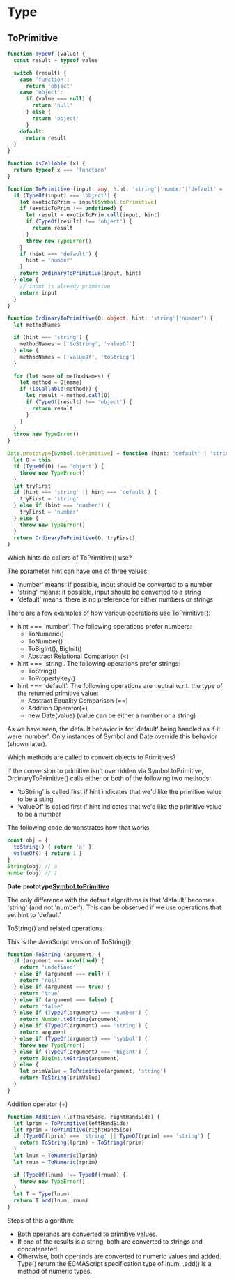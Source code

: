 # Type

## ToPrimitive

```ts
function TypeOf (value) {
  const result = typeof value

  switch (result) {
    case 'function':
      return 'object'
    case 'object':
      if (value === null) {
        return 'null'
      } else {
        return 'object'
      }
    default:
      return result
  }
}

function isCallable (x) {
  return typeof x === 'function'
}

function ToPrimitive (input: any, hint: 'string'|'number'|'default' = 'default') {
  if (TypeOf(input) === 'object') {
    let exoticToPrim = input[Symbol.toPrimitive]
    if (exoticToPrim !== undefined) {
      let result = exoticToPrim.call(input, hint)
      if (TypeOf(result) !== 'object') {
        return result
      }
      throw new TypeError()
    }
    if (hint === 'default') {
      hint = 'number'
    }
    return OrdinaryToPrimitive(input, hint)
  } else {
    // input is already primitive
    return input
  }
}

function OrdinaryToPrimitive(O: object, hint: 'string'|'number') {
  let methodNames

  if (hint === 'string') {
    methodNames = ['toString', 'valueOf']
  } else {
    methodNames = ['valueOf', 'toString']
  }

  for (let name of methodNames) {
    let method = O[name]
    if (isCallable(method)) {
      let result = method.call(O)
      if (TypeOf(result) !== 'object') {
        return result
      }
    }
  }
  throw new TypeError()
}

Date.prototype[Symbol.toPrimitive] = function (hint: 'default' | 'string' | 'number') {
  let O = this
  if (TypeOf(O) !== 'object') {
    throw new TypeError()
  }
  let tryFirst
  if (hint === 'string' || hint === 'default') {
    tryFirst = 'string'
  } else if (hint === 'number') {
    tryFirst = 'number'
  } else {
    throw new TypeError()
  }
  return OrdinaryToPrimitive(O, tryFirst)
}
```

Which hints do callers of ToPrimitive() use?

The parameter hint can have one of three values:

* 'number' means: if possible, input should be converted to a number
* 'string' means: if possible, input should be converted to a string
* 'default' means: there is no preference for either numbers or strings

There are a few examples of how various operations use ToPrimitive():

* hint === 'number'. The following operations prefer numbers:
  * ToNumeric()
  * ToNumber()
  * ToBigInt(), BigInit()
  * Abstract Relational Comparison (<)
* hint === 'string'. The following operations prefer strings:
  * ToString()
  * ToPropertyKey()
* hint === 'default'. The following operations are neutral w.r.t. the type of the returned primitive value:
  * Abstract Equality Comparison (==)
  * Addition Operator(+)
  * new Date(value) (value can be either a number or a string)

As we have seen, the default behavior is for 'default' being handled as if it were 'number'. Only instances of Symbol and Date override this behavior (shown later).

Which methods are called to convert objects to Primitives?

If the conversion to primitive isn't overridden via Symbol.toPrimitive, OrdinaryToPrimitive() calls either or both of the following two methods:

* 'toString' is called first if hint indicates that we'd like the primitive value to be a sting
* 'valueOf' is called first if hint indicates that we'd like the primitive value to be a number

The following code demonstrates how that works:

```js
const obj = {
  toString() { return 'a' },
  valueOf() { return 1 }
}
String(obj) // a
Number(obj) // 1
```

**Date.prototype[Symbol.toPrimitive]()**

The only difference with the default algorithms is that 'default' becomes 'string' (and not 'number'). This can be observed if we use operations that set hint to 'default'

ToString() and related operations

This is the JavaScript version of ToString():

```ts
function ToString (argument) {
  if (argument === undefined) {
    return 'undefined'
  } else if (argument === null) {
    return 'null'
  } else if (argument === true) {
    return 'true'
  } else if (argument === false) {
    return 'false'
  } else if (TypeOf(argument) === 'number') {
    return Number.toString(argument)
  } else if (TypeOf(argument) === 'string') {
    return argument
  } else if (TypeOf(argument) === 'symbol') {
    throw new TypeError()
  } else if (TypeOf(argument) === 'bigint') {
    return BigInt.toString(argument)
  } else {
    let primValue = ToPrimitive(argument, 'string')
    return ToString(primValue)
  }
}
```

Addition operator (+)

```js
function Addition (leftHandSide, rightHandSide) {
  let lprim = ToPrimitive(leftHandSide)
  let rprim = ToPrimitive(rightHandSide)
  if (TypeOf(lprim) === 'string' || TypeOf(rprim) === 'string') {
    return ToString(lprim) + ToString(rprim)
  }
  let lnum = ToNumeric(lprim)
  let rnum = ToNumeric(rprim)

  if (TypeOf(lnum) !== TypeOf(rnum)) {
    throw new TypeError()
  }
  let T = Type(lnum)
  return T.add(lnum, rnum)
}
```

Steps of this algorithm:

* Both operands are converted to primitive values.
* If one of the results is a string, both are converted to strings and concatenated
* Otherwise, both operands are converted to numeric values and added. Type() return the ECMAScript specification type of lnum. .add() is a method of numeric types.
